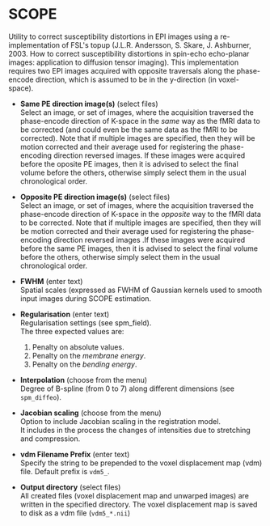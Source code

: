 # SCOPE  
Utility to correct susceptibility distortions in EPI images using a re-implementation of FSL's topup (J.L.R. Andersson, S. Skare, J. Ashburner, 2003. How to correct susceptibility distortions in spin-echo echo-planar images: application to diffusion tensor imaging). This implementation requires two EPI images acquired with opposite traversals along the phase-encode direction, which is assumed to be in the y-direction (in voxel-space).   

* **Same PE direction image(s)** (select files)  
Select an image, or set of images, where the acquisition traversed the phase-encode direction of K-space in the *same* way as the fMRI data to be corrected (and could even be the same data as the fMRI to be corrected). Note that if multiple images are specified, then they will be motion corrected and their average used for registering the phase-encoding direction reversed images. If these images were acquired before the oposite PE images, then it is advised to select the final volume before the others, otherwise simply select them in the usual chronological order.   

* **Opposite PE direction image(s)** (select files)  
Select an image, or set of images, where the acquisition traversed the phase-encode direction of K-space in the *opposite* way to the fMRI data to be corrected. Note that if multiple images are specified, then they will be motion corrected and their average used for registering the phase-encoding direction reversed images .If these images were acquired before the same PE images, then it is advised to select the final volume before the others, otherwise simply select them in the usual chronological order.   

* **FWHM** (enter text)  
Spatial scales (expressed as FWHM of Gaussian kernels used to smooth input images during SCOPE estimation.   

* **Regularisation** (enter text)  
Regularisation settings (see spm_field).   
The three expected values are:   
    1. Penalty on absolute values.   
    2. Penalty on the *membrane energy*.   
    3. Penalty on the *bending energy*.   

* **Interpolation** (choose from the menu)  
Degree of B-spline (from 0 to 7) along different dimensions (see ``spm_diffeo``).   

* **Jacobian scaling** (choose from the menu)  
Option to include Jacobian scaling in the registration model.   
It includes in the process the changes of intensities due to stretching and compression.   

* **vdm Filename Prefix** (enter text)  
Specify the string to be prepended to the voxel displacement map (vdm) file. Default prefix is ``vdm5_``.   

* **Output directory** (select files)  
All created files (voxel displacement map and unwarped images) are written in the specified directory. The voxel displacement map is saved to disk as a vdm file (``vdm5_*.nii``)   
